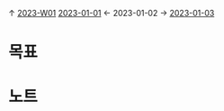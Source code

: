 
↑ [2023-W01](2023-W01.md)
[2023-01-01](2023-01-01.md) ← 2023-01-02 → [2023-01-03](2023-01-03.md)


# 목표



# 노트




